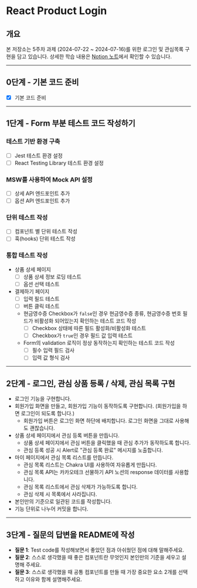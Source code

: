 # React Product Login

## 개요

본 저장소는 5주차 과제 (2024-07-22 ~ 2024-07-16)를 위한 로그인 및 관심목록 구현을 담고 있습니다. 상세한 학습 내용은 [Notion 노트](https://www.notion.so/TIL-FE-25dbeb894e884b889eca0fa3e4e13904)에서 확인할 수 있습니다.

---

## 0단계 - 기본 코드 준비

- [x]  기본 코드 준비

---

## 1단계 - Form 부분 테스트 코드 작성하기

### 테스트 기반 환경 구축

- [ ] Jest 테스트 환경 설정
- [ ] React Testing Library 테스트 환경 설정

### MSW를 사용하여 Mock API 설정

- [ ] 상세 API 엔드포인트 추가
- [ ] 옵션 API 엔드포인트 추가

### 단위 테스트 작성

- [ ] 컴포넌트 별 단위 테스트 작성
- [ ] 훅(hooks) 단위 테스트 작성

### 통합 테스트 작성

- 상품 상세 페이지
  - [ ] 상품 상세 정보 로딩 테스트
  - [ ] 옵션 선택 테스트

- 결제하기 페이지
  - [ ] 입력 필드 테스트
  - [ ] 버튼 클릭 테스트
  - 현금영수증 Checkbox가 `false`인 경우 현금영수증 종류, 현금영수증 번호 필드가 비활성화 되어있는지 확인하는 테스트 코드 작성
    - [ ] Checkbox 상태에 따른 필드 활성화/비활성화 테스트
    - [ ] Checkbox가 `true`인 경우 필드 값 입력 테스트
  - Form의 validation 로직이 정상 동작하는지 확인하는 테스트 코드 작성
    - [ ] 필수 입력 필드 검사
    - [ ] 입력 값 형식 검사

---

## 2단계 - 로그인, 관심 상품 등록 / 삭제, 관심 목록 구현

- 로그인 기능을 구현합니다.
- 회원가입 화면을 만들고, 회원가입 기능이 동작하도록 구현합니다. (회원가입을 하면 로그인이 되도록 합니다.)
  - 회원가입 버튼은 로그인 화면 하단에 배치합니다. 로그인 화면을 그대로 사용해도 괜찮습니다.
- 상품 상세 페이지에서 관심 등록 버튼을 만듭니다.
  - 상품 상세 페이지에서 관심 버튼을 클릭했을 때 관심 추가가 동작하도록 합니다.
  - 관심 등록 성공 시 Alert로 "관심 등록 완료" 메시지를 노출합니다.
- 마이 페이지에서 관심 목록 리스트를 만듭니다.
  - 관심 목록 리스트는 Chakra UI를 사용하여 자유롭게 만듭니다.
  - 관심 목록 API는 카카오테크 선물하기 API 노션의 response 데이터를 사용합니다.
  - 관심 목록 리스트에서 관심 삭제가 가능하도록 합니다.
  - 관심 삭제 시 목록에서 사라집니다.
- 본인만의 기준으로 일관된 코드를 작성합니다.
- 기능 단위로 나누어 커밋을 합니다.

---

## 3단계 - 질문의 답변을 README에 작성

- **질문 1**: Test code를 작성해보면서 좋았던 점과 아쉬웠던 점에 대해 말해주세요.
- **질문 2**: 스스로 생각했을 때 좋은 컴포넌트란 무엇인지 본인만의 기준을 세우고 설명해 주세요.
- **질문 3**: 스스로 생각했을 때 공통 컴포넌트를 만들 때 가장 중요한 요소 2개를 선택하고 이유와 함께 설명해주세요.